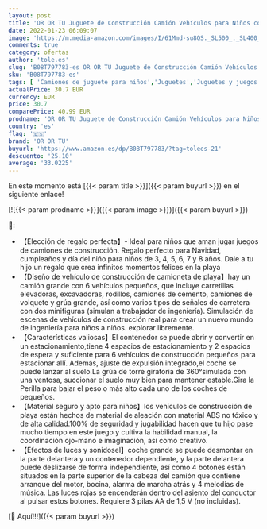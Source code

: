 ```yaml
---
layout: post
title: 'OR OR TU Juguete de Construcción Camión Vehículos para Niños con Efectos de Música y Luces Grúa Móvil Grande Excavadora Juguete Juego Educativo Navidad Cumpleaño regalo para 3 4 5 6 7 8 9 10+ Años'
date: 2022-01-23 06:09:07
image: 'https://m.media-amazon.com/images/I/61Mmd-su8QS._SL500_._SL400_.jpg'
comments: true
category: ofertas
author: 'tole.es'
slug: 'B08T797783-es OR OR TU Juguete de Construcción Camión Vehículos para...'
sku: 'B08T797783-es'
tags: [ 'Camiones de juguete para niños','Juguetes','Juguetes y juegos','Vehículos de juguete para niños','navidad','or or tu', ]
actualPrice: 30.7 EUR
currency: EUR
price: 30.7
comparePrice: 40.99 EUR
prodname: 'OR OR TU Juguete de Construcción Camión Vehículos para Niños con Efectos de Música y Luces Grúa Móvil Grande Excavadora Juguete Juego Educativo Navidad Cumpleaño regalo para 3 4 5 6 7 8 9 10+ Años'
country: 'es'
flag: '🇪🇸'
brand: 'OR OR TU'
buyurl: 'https://www.amazon.es/dp/B08T797783/?tag=tolees-21'
descuento: '25.10'
average: '33.0225'
---
```


En este momento está [{{< param title >}}]({{< param buyurl >}}) en el siguiente enlace!

[![{{< param prodname >}}]({{< param image >}})]({{< param buyurl >}})

🔎:

- 【Elección de regalo perfecta】- Ideal para niños que aman jugar juegos de camiones de construcción. Regalo perfecto para Navidad, cumpleaños y día del niño para niños de 3, 4, 5, 6, 7 y 8 años. Dale a tu hijo un regalo que crea infinitos momentos felices en la playa
- 【Diseño de vehículo de construcción de camioneta de playa】hay un camión grande con 6 vehículos pequeños, que incluye carretillas elevadoras, excavadoras, rodillos, camiones de cemento, camiones de volquete y grúa grande, así como varios tipos de señales de carretera con dos minifiguras (simulan a trabajador de ingeniería). Simulación de escenas de vehículos de construcción real para crear un nuevo mundo de ingeniería para niños a niños. explorar libremente.
- 【Características valiosas】El contenedor se puede abrir y convertir en un estacionamiento,tiene 4 espacios de estacionamiento y 2 espacios de espera y suficiente para 6 vehículos de construcción pequeños para estacionar allí. Además, ajuste de expulsión integrado,el coche se puede lanzar al suelo.La grúa de torre giratoria de 360°simulada con una ventosa, succionar el suelo muy bien para mantener estable.Gira la Perilla para bajar el peso o más alto cada uno de los coches de pequeños.
- 【Material seguro y apto para niños】los vehículos de construcción de playa están hechos de material de aleación con material ABS no tóxico y de alta calidad.100% de seguridad y jugabilidad hacen que tu hijo pase mucho tiempo en este juego y cultiva la habilidad manual, la coordinación ojo-mano e imaginación, así como creativo.
- 【Efectos de luces y sonidosel】coche grande se puede desmontar en la parte delantera y un contenedor dependiente, y la parte delantera puede deslizarse de forma independiente, así como 4 botones están situados en la parte superior de la cabeza del camión que contiene arranque del motor, bocina, alarma de marcha atrás y 4 melodías de música. Las luces rojas se encenderán dentro del asiento del conductor al pulsar estos botones. Requiere 3 pilas AA de 1,5 V (no incluidas).

[🛒 Aquí!!!]({{< param buyurl >}})
